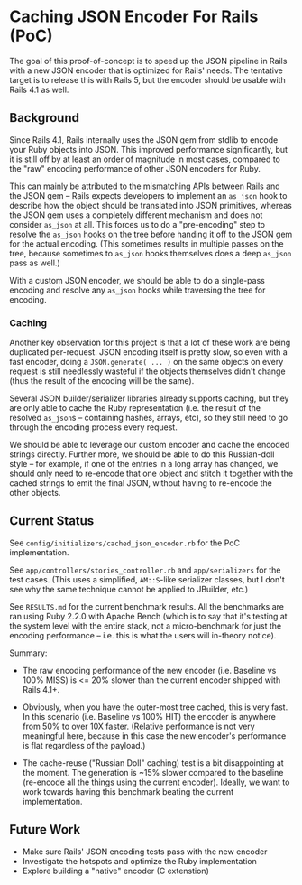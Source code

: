 # Caching JSON Encoder For Rails (PoC)

The goal of this proof-of-concept is to speed up the JSON pipeline in Rails with
a new JSON encoder that is optimized for Rails' needs. The tentative target is
to release this with Rails 5, but the encoder should be usable with Rails 4.1 as
well.

## Background

Since Rails 4.1, Rails internally uses the JSON gem from stdlib to encode your
Ruby objects into JSON. This improved performance significantly, but it is still
off by at least an order of magnitude in most cases, compared to the "raw"
encoding performance of other JSON encoders for Ruby.

This can mainly be attributed to the mismatching APIs between Rails and the JSON
gem – Rails expects developers to implement an `as_json` hook to describe how
the object should be translated into JSON primitives, whereas the JSON gem uses
a completely different mechanism and does not consider `as_json` at all. This
forces us to do a "pre-encoding" step to resolve the `as_json` hooks on the tree
before handing it off to the JSON gem for the actual encoding. (This sometimes
results in multiple passes on the tree, because sometimes to `as_json` hooks
themselves does a deep `as_json` pass as well.)

With a custom JSON encoder, we should be able to do a single-pass encoding and
resolve any `as_json` hooks while traversing the tree for encoding.

### Caching

Another key observation for this project is that a lot of these work are being
duplicated per-request. JSON encoding itself is pretty slow, so even with a fast
encoder, doing a `JSON.generate( ... )` on the same objects on every request is
still needlessly wasteful if the objects themselves didn't change (thus the
result of the encoding will be the same).

Several JSON builder/serializer libraries already supports caching, but they are
only able to cache the Ruby representation (i.e. the result of the resolved
`as_json`s – containing hashes, arrays, etc), so they still need to go through
the encoding process every request.

We should be able to leverage our custom encoder and cache the encoded strings
directly. Further more, we should be able to do this Russian-doll style – for
example, if one of the entries in a long array has changed, we should only need
to re-encode that one object and stitch it together with the cached strings to
emit the final JSON, without having to re-encode the other objects.

## Current Status

See `config/initializers/cached_json_encoder.rb` for the PoC implementation.

See `app/controllers/stories_controller.rb` and `app/serializers` for the test
cases. (This uses a simplified, `AM::S`-like serializer classes, but I don't see
why the same technique cannot be applied to JBuilder, etc.)

See `RESULTS.md` for the current benchmark results. All the benchmarks are ran
using Ruby 2.2.0 with Apache Bench (which is to say that it's testing at the
system level with the entire stack, not a micro-benchmark for just the encoding
performance – i.e. this is what the users will in-theory notice).

Summary:

* The raw encoding performance of the new encoder (i.e. Baseline vs 100% MISS)
  is <= 20% slower than the current encoder shipped with Rails 4.1+.

* Obviously, when you have the outer-most tree cached, this is very fast. In
  this scenario (i.e. Baseline vs 100% HIT) the encoder is anywhere from 50% to
  over 10X faster. (Relative performance is not very meaningful here, because
  in this case the new encoder's performance is flat regardless of the payload.)

* The cache-reuse ("Russian Doll" caching) test is a bit disappointing at the
  moment. The generation is ~15% slower compared to the baseline (re-encode all
  the things using the current encoder). Ideally, we want to work towards having
  this benchmark beating the current implementation.

## Future Work

* Make sure Rails' JSON encoding tests pass with the new encoder
* Investigate the hotspots and optimize the Ruby implementation
* Explore building a "native" encoder (C extenstion)
